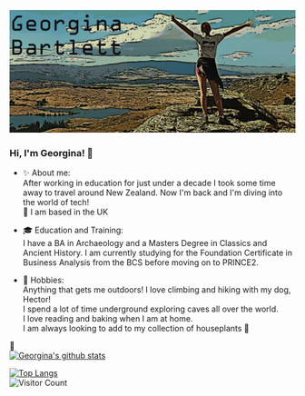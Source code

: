 <img src= "https://github.com/gia-bartlett/gia-bartlett/blob/master/Banner.PNG"></img>


### Hi, I'm Georgina! 👋

- :sparkles: About me:  
After working in education for just under a decade I took some time away to travel around New Zealand. Now I'm back and I'm diving into the world of tech!  
:pushpin: I am based in the UK   

- :mortar_board: Education and Training:  
I have a BA in Archaeology and a Masters Degree in Classics and Ancient History.  I am currently studying for the Foundation Certificate in Business Analysis from the BCS before moving on to PRINCE2.  

- :sunrise_over_mountains: Hobbies:  
Anything that gets me outdoors! I love climbing and hiking with my dog, Hector!  
I spend a lot of time underground exploring caves all over the world.  
I love reading and baking when I am at home.  
I am always looking to add to my collection of houseplants :hibiscus:

:memo:  
[![Georgina's github stats](https://github-readme-stats.vercel.app/api?username=gia-bartlett)](https://github.com/gia-bartlett/github-readme-stats)

[![Top Langs](https://github-readme-stats.vercel.app/api/top-langs/?username=gia-bartlett)](https://github.com/gia-bartlett/github-readme-stats)  
![Visitor Count](https://profile-counter.glitch.me/gia-bartlett/count.svg)

